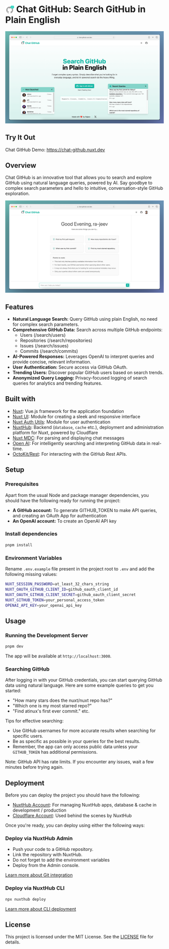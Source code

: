 # <img src="./public/favicon.svg" alt="chat github" style="width:28px; vertical-align: middle;"> Chat GitHub: Search GitHub in Plain English

[![CHAT GITHUB HOME](/assets/home.png)](https://chat-github.nuxt.dev)

## Try It Out

Chat GitHub Demo: <https://chat-github.nuxt.dev>

## Overview

Chat GitHub is an innovative tool that allows you to search and explore GitHub using natural language queries, powered by AI. Say goodbye to complex search parameters and hello to intuitive, conversation-style GitHub exploration.

[![CHAT GITHUB](/assets/chat.png)](https://chat-github.nuxt.dev)

## Features

- **Natural Language Search:** Query GitHub using plain English, no need for complex search parameters.
- **Comprehensive GitHub Data:** Search across multiple GitHub endpoints:
  - Users (/search/users)
  - Repositories (/search/repositories)
  - Issues (/search/issues)
  - Commits (/search/commits)
- **AI-Powered Responses:** Leverages OpenAI to interpret queries and provide concise, relevant information.
- **User Authentication:** Secure access via GitHub OAuth.
- **Trending Users:** Discover popular GitHub users based on search trends.
- **Anonymized Query Logging:** Privacy-focused logging of search queries for analytics and trending features.

## Built with

- [Nuxt](https://nuxt.com): Vue.js framework for the application foundation
- [Nuxt UI](https://ui.nuxt.com): Module for creating a sleek and responsive interface
- [Nuxt Auth Utils](https://github.com/atinux/nuxt-auth-utils): Module for user authentication
- [NuxtHub](https://hub.nuxt.com): Backend (`database`, `cache` etc.), deployment and administration platform for Nuxt, powered by Cloudflare
- [Nuxt MDC](https://github.com/nuxt-modules/mdc): For parsing and displaying chat messages
- [Open AI](https://openai.com): For intelligently searching and interpreting GitHub data in real-time.
- [OctoKit/Rest](https://github.com/octokit/rest.js): For interacting with the GitHub Rest APIs.

## Setup

### Prerequisites

Apart from the usual Node and package manager dependencies, you should have the following ready for running the project:

- **A GitHub account:** To generate GITHUB_TOKEN to make API queries, and creating an OAuth App for authentication
- **An OpenAI account:** To create an OpenAI API key

### Install dependencies

```bash
pnpm install
```

### Environment Variables

Rename `.env.example` file present in the project root to `.env` and add the following missing values:

```bash
NUXT_SESSION_PASSWORD=at_least_32_chars_string
NUXT_OAUTH_GITHUB_CLIENT_ID=github_oauth_client_id
NUXT_OAUTH_GITHUB_CLIENT_SECRET=github_oauth_client_secret
NUXT_GITHUB_TOKEN=your_personal_access_token
OPENAI_API_KEY=your_openai_api_key
```

## Usage

### Running the Development Server

```bash
pnpm dev
```

The app will be available at `http://localhost:3000`.

### Searching GitHub

After logging in with your GitHub credentials, you can start querying GitHub data using natural language. Here are some example queries to get you started:

- "How many stars does the nuxt/nuxt repo has?"
- "Which one is my most starred repo?"
- "Find atinux's first ever commit." etc.

Tips for effective searching:

- Use GitHub usernames for more accurate results when searching for specific users.
- Be as specific as possible in your queries for the best results.
- Remember, the app can only access public data unless your `GITHUB_TOKEN` has additional permissions.

Note: GitHub API has rate limits. If you encounter any issues, wait a few minutes before trying again.

## Deployment

Before you can deploy the project you should have the following:

- [NuxtHub Account](https://hub.nuxt.com): For managing NuxtHub apps, database & cache in development / production
- [Cloudflare Account](https://cloudflare.com): Used behind the scenes by NuxtHub

Once you're ready, you can deploy using either the following ways:

### Deploy via NuxtHub Admin

- Push your code to a GitHub repository.
- Link the repository with NuxtHub.
- Do not forget to add the environment variables
- Deploy from the Admin console.

[Learn more about Git integration](https://hub.nuxt.com/docs/getting-started/deploy#cloudflare-pages-ci)
  
### Deploy via NuxtHub CLI

```bash
npx nuxthub deploy
```

[Learn more about CLI deployment](https://hub.nuxt.com/docs/getting-started/deploy#nuxthub-cli)

## License

This project is licensed under the MIT License. See the [LICENSE](./LICENSE) file for details.

